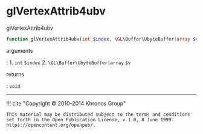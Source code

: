 # glVertexAttrib4ubv
glVertexAttrib4ubv

```php
function glVertexAttrib4ubv(int $index, \GL\Buffer\UbyteBuffer|array $v) : void
```

arguments

:    1. `int` `$index` 
    2. `\GL\Buffer\UbyteBuffer|array` `$v` 

returns

:    `void` 

---
     

!!! cite "Copyright © 2010-2014 Khronos Group"

    This material may be distributed subject to the terms and conditions set forth in the Open Publication License, v 1.0, 8 June 1999. https://opencontent.org/openpub/.
